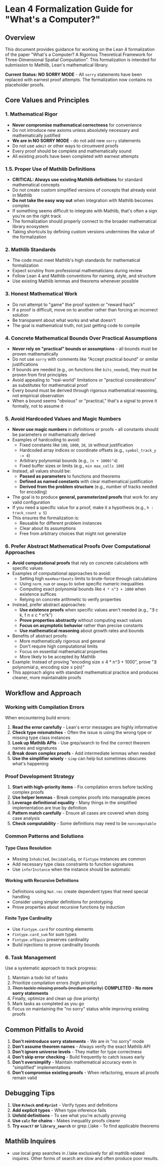 # Lean 4 Formalization Guide for "What's a Computer?"

## Overview

This document provides guidance for working on the Lean 4 formalization of the paper "What's a Computer? A Rigorous Theoretical Framework for Three-Dimensional Spatial Computation". This formalization is intended for submission to Mathlib, Lean's mathematical library.

**Current Status: NO SORRY MODE** - All `sorry` statements have been replaced with earnest proof attempts. The formalization now contains no placeholder proofs.

## Core Values and Principles

### 1. Mathematical Rigor
- **Never compromise mathematical correctness** for convenience
- Do not introduce new axioms unless absolutely necessary and mathematically justified
- **We are in NO SORRY MODE** - do not add new `sorry` statements
- Do not use `admit` or other ways to circumvent proofs
- Every proof should be complete and mathematically sound
- All existing proofs have been completed with earnest attempts

### 1.5. Proper Use of Mathlib Definitions
- **CRITICAL: Always use existing Mathlib definitions** for standard mathematical concepts
- Do not create custom simplified versions of concepts that already exist in Mathlib
- **Do not take the easy way out** when integration with Mathlib becomes complex
- If something seems difficult to integrate with Mathlib, that's often a sign you're on the right track
- The formalization should properly connect to the broader mathematical library ecosystem
- Taking shortcuts by defining custom versions undermines the value of the formalization

### 2. Mathlib Standards
- The code must meet Mathlib's high standards for mathematical formalization
- Expect scrutiny from professional mathematicians during review
- Follow Lean 4 and Mathlib conventions for naming, style, and structure
- Use existing Mathlib lemmas and theorems whenever possible

### 3. Honest Mathematical Work
- Do not attempt to "game" the proof system or "reward hack"
- If a proof is difficult, move on to another rather than forcing an incorrect solution
- Be transparent about what works and what doesn't
- The goal is mathematical truth, not just getting code to compile

### 4. Concrete Mathematical Bounds Over Practical Assumptions
- **Never rely on "practical" bounds or assumptions** - all bounds must be proven mathematically
- Do not use `sorry` with comments like "Accept practical bound" or similar justifications
- If bounds are needed (e.g., on functions like `bits_needed`), they must be proven from first principles
- Avoid appealing to "real-world" limitations or "practical considerations" as substitutes for mathematical proof
- Every bound must be derived through rigorous mathematical reasoning, not empirical observation
- When a bound seems "obvious" or "practical," that's a signal to prove it formally, not to assume it

### 5. Avoid Hardcoded Values and Magic Numbers
- **Never use magic numbers** in definitions or proofs - all constants should be parameters or mathematically derived
- Examples of hardcoding to avoid:
  - Fixed constants like `100`, `1000`, `20`, `10` without justification
  - Hardcoded array indices or coordinate offsets (e.g., `symbol_track_y := 4`)
  - Arbitrary polynomial bounds (e.g., `(n + 1000)^4`)
  - Fixed buffer sizes or limits (e.g., `min max_cells 100`)
- Instead, all values should be:
  - **Passed as parameters** to functions and theorems
  - **Defined as named constants** with clear mathematical justification
  - **Derived from the problem structure** (e.g., number of tracks needed for encoding)
- The goal is to produce **general, parameterized proofs** that work for any valid configuration
- If you need a specific value for a proof, make it a hypothesis (e.g., `h : track_count ≥ 5`)
- This ensures the formalization is:
  - Reusable for different problem instances
  - Clear about its assumptions
  - Free from arbitrary choices that might not generalize

### 6. Prefer Abstract Mathematical Proofs Over Computational Approaches
- **Avoid computational proofs** that rely on concrete calculations with specific values
- Examples of computational approaches to avoid:
  - Setting high `maxHeartbeats` limits to brute-force through calculations
  - Using `norm_num` or `omega` to solve specific numeric inequalities
  - Computing exact polynomial bounds like `4 * n^3 + 1000` when existence suffices
  - Relying on concrete arithmetic to verify properties
- Instead, prefer abstract approaches:
  - **Use existence proofs** when specific values aren't needed (e.g., "∃ c k, f n ≤ c * n^k")
  - **Prove properties abstractly** without computing exact values
  - **Focus on asymptotic behavior** rather than precise constants
  - **Use mathematical reasoning** about growth rates and bounds
- Benefits of abstract proofs:
  - More mathematically rigorous and general
  - Don't require high computational limits
  - Focus on essential mathematical properties
  - More likely to be accepted by Mathlib
- Example: Instead of proving "encoding size ≤ 4 * n^3 + 1000", prove "∃ polynomial p, encoding size ≤ p(n)"
- This approach aligns with standard mathematical practice and produces cleaner, more maintainable proofs

## Workflow and Approach


### Working with Compilation Errors
When encountering build errors:
1. **Read the error carefully** - Lean's error messages are highly informative
2. **Check type mismatches** - Often the issue is using the wrong type or missing type class instances
3. **Look up Mathlib APIs** - Use grep/search to find the correct theorem names and signatures
4. **Break down complex proofs** - Add intermediate lemmas when needed
5. **Use the simplifier wisely** - `simp` can help but sometimes obscures what's happening

### Proof Development Strategy
1. **Start with high-priority items** - Fix compilation errors before tackling complex proofs
2. **Use helper lemmas** - Break complex proofs into manageable pieces
3. **Leverage definitional equality** - Many things in the simplified implementation are true by definition
4. **Pattern match carefully** - Ensure all cases are covered when doing case analysis
5. **Check computability** - Some definitions may need to be `noncomputable`

### Common Patterns and Solutions

#### Type Class Resolution
- Missing `Inhabited`, `DecidableEq`, or `Fintype` instances are common
- Add necessary type class constraints to function signatures
- Use `inferInstance` when the instance should be automatic

#### Working with Recursive Definitions
- Definitions using `Nat.rec` create dependent types that need special handling
- Consider using simpler definitions for prototyping
- Prove properties about recursive functions by induction

#### Finite Type Cardinality
- Use `Fintype.card` for counting elements
- `Fintype.card_sum` for sum types
- `Fintype.ofEquiv` preserves cardinality
- Build injections to prove cardinality bounds

### 6. Task Management
Use a systematic approach to track progress:
1. Maintain a todo list of tasks
2. Prioritize compilation errors (high priority)
3. ~~Then tackle missing proofs (medium priority)~~ **COMPLETED - No more sorry statements**
4. Finally, optimize and clean up (low priority)
5. Mark tasks as completed as you go
6. Focus on maintaining the "no sorry" status while improving existing proofs

## Common Pitfalls to Avoid

1. **Don't reintroduce sorry statements** - We are in "no sorry" mode
2. **Don't assume theorem names** - Always verify the exact Mathlib API
3. **Don't ignore universe levels** - They matter for type correctness
4. **Don't skip error checking** - Build frequently to catch issues early
5. **Don't oversimplify** - Maintain mathematical accuracy even in "simplified" implementations
6. **Don't compromise existing proofs** - When refactoring, ensure all proofs remain valid

## Debugging Tips

1. **Use `#check` and `#print`** - Verify types and definitions
2. **Add explicit types** - When type inference fails
3. **Unfold definitions** - To see what you're actually proving
4. **Use `calc` for chains** - Makes inequality proofs clearer
5. **Try `exact?` or `library_search`** or grep /,lake - To find applicable theorems

## Mathlib Inquires

- use local grep searches in /.lake exclusively for all mathlib related inquires. Other forms of search are slow and often produce poor results. 